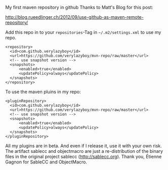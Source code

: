 My first maven repository in github
Thanks to Matt's Blog for this post: 

http://blog.rueedlinger.ch/2012/09/use-github-as-maven-remote-repository/

Add this repo in to your `repositories`-Tag in `~/.m2/settings.xml` to use my repo.

    <repository>
      <id>com.github.verylazyboy</id>
      <url>https://github.com/verylazyboy/mvn-repo/raw/master</url>
      <!-- use snapshot version -->
      <snapshots>
          <enabled>true</enabled>
          <updatePolicy>always</updatePolicy>
      </snapshots>
    </repository>


To use the maven pluins in my repo:

    <pluginRepository>
      <id>com.github.verylazyboy</id>
      <url>https://github.com/verylazyboy/mvn-repo/raw/master</url>
      <!-- use snapshot version -->
      <snapshots>
          <enabled>true</enabled>
          <updatePolicy>always</updatePolicy>
      </snapshots>
    </pluginRepository>

All my plugins are in beta. And even if I release it, use it with your own risk. The artifact sablecc and objectmacro
are just a re-distribution of the binary files in the original project sablecc (http://sablecc.org). Thank you, 
Étienne Gagnon for SableCC and ObjectMacro. 
